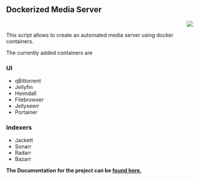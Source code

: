 ## Dockerized Media Server

<p align="right"> <a href="https://hits.seeyoufarm.com"><img src="https://hits.seeyoufarm.com/api/count/incr/badge.svg?url=https%3A%2F%2Fgithub.com%2Fuseraid%2FAutomatedMediaSrv&count_bg=%233DB3C8&title_bg=%23555555&icon=github.svg&icon_color=%23E7E7E7&title=hits&edge_flat=false"/></a>

This script allows to create an automated media server using docker containers.

The currently added containers are 
### UI
- qBittorrent
- Jellyfin
- Heimdall
- Filebrowser
- Jellyseerr
- Portainer
### Indexers
- Jackett
- Sonarr
- Radarr
- Bazarr

<b>The Documentation for the preject can be [found here.](https://github.com/useraid/AutomatedMediaSrv/tree/main/docs)

